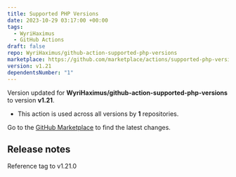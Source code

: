 ```yaml
---
title: Supported PHP Versions
date: 2023-10-29 03:17:00 +00:00
tags:
  - WyriHaximus
  - GitHub Actions
draft: false
repo: WyriHaximus/github-action-supported-php-versions
marketplace: https://github.com/marketplace/actions/supported-php-versions
version: v1.21
dependentsNumber: "1"
---
```



Version updated for **WyriHaximus/github-action-supported-php-versions** to version **v1.21**.
- This action is used across all versions by **1** repositories.

Go to the [GitHub Marketplace](https://github.com/marketplace/actions/supported-php-versions) to find the latest changes.

## Release notes

Reference tag to v1.21.0
